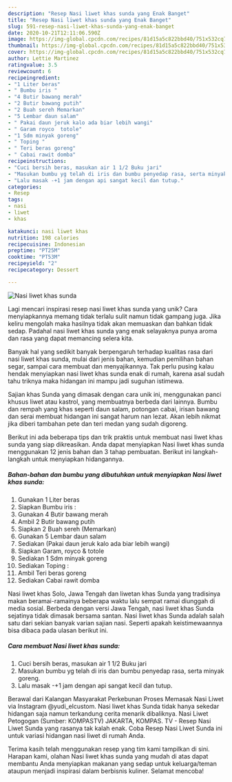 ```yaml
---
description: "Resep Nasi liwet khas sunda yang Enak Banget"
title: "Resep Nasi liwet khas sunda yang Enak Banget"
slug: 591-resep-nasi-liwet-khas-sunda-yang-enak-banget
date: 2020-10-21T12:11:06.590Z
image: https://img-global.cpcdn.com/recipes/81d15a5c822bbd40/751x532cq70/nasi-liwet-khas-sunda-foto-resep-utama.jpg
thumbnail: https://img-global.cpcdn.com/recipes/81d15a5c822bbd40/751x532cq70/nasi-liwet-khas-sunda-foto-resep-utama.jpg
cover: https://img-global.cpcdn.com/recipes/81d15a5c822bbd40/751x532cq70/nasi-liwet-khas-sunda-foto-resep-utama.jpg
author: Lettie Martinez
ratingvalue: 3.5
reviewcount: 6
recipeingredient:
- "1 Liter beras"
- " Bumbu iris "
- "4 Butir bawang merah"
- "2 Butir bawang putih"
- "2 Buah sereh Memarkan"
- "5 Lembar daun salam"
- " Pakai daun jeruk kalo ada biar lebih wangi"
- " Garam royco  totole"
- "1 Sdm minyak goreng"
- " Toping "
- " Teri beras goreng"
- " Cabai rawit domba"
recipeinstructions:
- "Cuci bersih beras, masukan air 1 1/2 Buku jari"
- "Masukan bumbu yg telah di iris dan bumbu penyedap rasa, serta minyak goreng."
- "Lalu masak -+1 jam dengan api sangat kecil dan tutup."
categories:
- Resep
tags:
- nasi
- liwet
- khas

katakunci: nasi liwet khas 
nutrition: 198 calories
recipecuisine: Indonesian
preptime: "PT25M"
cooktime: "PT53M"
recipeyield: "2"
recipecategory: Dessert

---
```



![Nasi liwet khas sunda](https://img-global.cpcdn.com/recipes/81d15a5c822bbd40/751x532cq70/nasi-liwet-khas-sunda-foto-resep-utama.jpg)

Lagi mencari inspirasi resep nasi liwet khas sunda yang unik? Cara menyiapkannya memang tidak terlalu sulit namun tidak gampang juga. Jika keliru mengolah maka hasilnya tidak akan memuaskan dan bahkan tidak sedap. Padahal nasi liwet khas sunda yang enak selayaknya punya aroma dan rasa yang dapat memancing selera kita.

Banyak hal yang sedikit banyak berpengaruh terhadap kualitas rasa dari nasi liwet khas sunda, mulai dari jenis bahan, kemudian pemilihan bahan segar, sampai cara membuat dan menyajikannya. Tak perlu pusing kalau hendak menyiapkan nasi liwet khas sunda enak di rumah, karena asal sudah tahu triknya maka hidangan ini mampu jadi suguhan istimewa.

Sajian khas Sunda yang dimasak dengan cara unik ini, menggunakan panci khusus liwet atau kastrol, yang membuatnya berbeda dari lainnya. Bumbu dan rempah yang khas seperti daun salam, potongan cabai, irisan bawang dan serai membuat hidangan ini sangat harum nan lezat. Akan lebih nikmat jika diberi tambahan pete dan teri medan yang sudah digoreng.


Berikut ini ada beberapa tips dan trik praktis untuk membuat nasi liwet khas sunda yang siap dikreasikan. Anda dapat menyiapkan Nasi liwet khas sunda menggunakan 12 jenis bahan dan 3 tahap pembuatan. Berikut ini langkah-langkah untuk menyiapkan hidangannya.

<!--inarticleads1-->

##### Bahan-bahan dan bumbu yang dibutuhkan untuk menyiapkan Nasi liwet khas sunda:

1. Gunakan 1 Liter beras
1. Siapkan  Bumbu iris :
1. Gunakan 4 Butir bawang merah
1. Ambil 2 Butir bawang putih
1. Siapkan 2 Buah sereh (Memarkan)
1. Gunakan 5 Lembar daun salam
1. Sediakan  (Pakai daun jeruk kalo ada biar lebih wangi)
1. Siapkan  Garam, royco &amp; totole
1. Sediakan 1 Sdm minyak goreng
1. Sediakan  Toping :
1. Ambil  Teri beras goreng
1. Sediakan  Cabai rawit domba


Nasi liwet khas Solo, Jawa Tengah dan liwetan khas Sunda yang tradisinya makan beramai-ramainya beberapa waktu lalu sempat ramai diunggah di media sosial. Berbeda dengan versi Jawa Tengah, nasi liwet khas Sunda sejatinya tidak dimasak bersama santan. Nasi liwet khas Sunda adalah salah satu dari sekian banyak varian sajian nasi. Seperti apakah keistimewaannya bisa dibaca pada ulasan berikut ini. 

<!--inarticleads2-->

##### Cara membuat Nasi liwet khas sunda:

1. Cuci bersih beras, masukan air 1 1/2 Buku jari
1. Masukan bumbu yg telah di iris dan bumbu penyedap rasa, serta minyak goreng.
1. Lalu masak -+1 jam dengan api sangat kecil dan tutup.


Berawal dari Kalangan Masyarakat Perkebunan Proses Memasak Nasi Liwet via Instagram @yudi_elcustom. Nasi liwet khas Sunda tidak hanya sekedar hidangan saja namun terkandung cerita menarik dibaliknya. Nasi Liwet Petogogan (Sumber: KOMPASTV) JAKARTA, KOMPAS. TV - Resep Nasi Liwet Sunda yang rasanya tak kalah enak. Coba Resep Nasi Liwet Sunda ini untuk variasi hidangan nasi liwet di rumah Anda. 

Terima kasih telah menggunakan resep yang tim kami tampilkan di sini. Harapan kami, olahan Nasi liwet khas sunda yang mudah di atas dapat membantu Anda menyiapkan makanan yang sedap untuk keluarga/teman ataupun menjadi inspirasi dalam berbisnis kuliner. Selamat mencoba!
